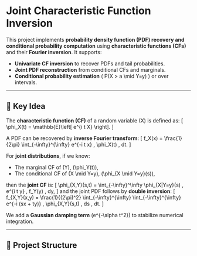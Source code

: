 # Joint Characteristic Function Inversion

This project implements **probability density function (PDF) recovery and conditional probability computation** using **characteristic functions (CFs)** and their **Fourier inversion**. It supports:
- **Univariate CF inversion** to recover PDFs and tail probabilities.
- **Joint PDF reconstruction** from conditional CFs and marginals.
- **Conditional probability estimation** \( P(X > a \mid Y=y) \) or over intervals.

---

## 🔑 Key Idea

The **characteristic function (CF)** of a random variable \(X\) is defined as:
\[
\phi_X(t) = \mathbb{E}\left[ e^{i t X} \right].
\]

A PDF can be recovered by **inverse Fourier transform**:
\[
f_X(x) = \frac{1}{2\pi} \int_{-\infty}^{\infty} e^{-i t x} \, \phi_X(t) \, dt.
\]

For **joint distributions**, if we know:
- The marginal CF of \(Y\), \(\phi_Y(t)\),
- The conditional CF of \(X \mid Y=y\), \(\phi_{X \mid Y=y}(s)\),

then the **joint CF** is:
\[
\phi_{X,Y}(s,t) = \int_{-\infty}^\infty \phi_{X|Y=y}(s) \, e^{i t y} \, f_Y(y) \, dy,
\]
and the joint PDF follows by **double inversion**:
\[
f_{X,Y}(x,y) = \frac{1}{(2\pi)^2} \int_{-\infty}^{\infty} \int_{-\infty}^{\infty} 
e^{-i (sx + ty)} \, \phi_{X,Y}(s,t) \, ds \, dt.
\]

We add a **Gaussian damping term** \(e^{-\alpha t^2}\) to stabilize numerical integration.

---

## 📂 Project Structure


